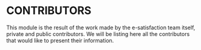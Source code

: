 # CONTRIBUTORS

This module is the result of the work made by the e-satisfaction team itself, private and public contributors.
We will be listing here all the contributors that would like to present their information.
